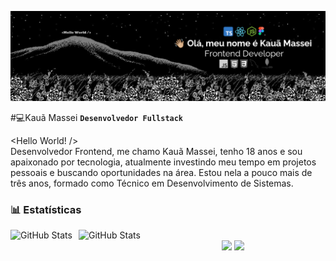 ![Image](https://github.com/kauamassei/kauamassei/blob/main/headergithubkauamassei.png)

#💻Kauã Massei
**`Desenvolvedor Fullstack`**

<Hello World! /> 
<br>
Desenvolvedor Frontend, me chamo Kauã Massei, tenho 18 anos e sou apaixonado por tecnologia, atualmente investindo meu tempo em projetos pessoais e buscando oportunidades na área. Estou nela a pouco mais de três anos, formado como Técnico em Desenvolvimento de Sistemas.

### 📊 Estatísticas

<p>
  <img 
    align="left" 
    alt="GitHub Stats" 
    height="180" 
    style="padding-right: 10px;" 
    src="https://github-readme-stats.vercel.app/api?username=kauamassei&show_icons=true&theme=tokyonight&include_all_commits=true&locale=pt-br" 
  />

<img 
      align="left" 
      alt="GitHub Stats" 
      height="180" 
      src="https://github-readme-stats.vercel.app/api/top-langs/?username=kauamassei&theme=tokyonight&layout=compact&custom_title=Tecnologias&langs_count=9" 
  />

</p>
<br>
<div align="center"> 
    <a href="https://www.instagram.com/kauamassei/" target="_blank" ><img src="https://img.shields.io/badge/-Instagram-%23E4405F?style=for-the-badge&logo=instagram&logoColor=white" target="_blank"></a>
    <a href="https://www.linkedin.com/in/kauamassei/"><img src="https://img.shields.io/badge/-LinkedIn-%230077B5?style=for-the-badge&logo=linkedin&logoColor=white" target="_blank"></a>
</div>

